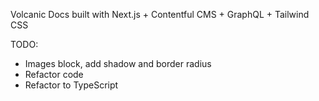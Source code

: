 Volcanic Docs built with Next.js + Contentful CMS + GraphQL + Tailwind CSS

TODO:
- Images block, add shadow and border radius
- Refactor code
- Refactor to TypeScript

